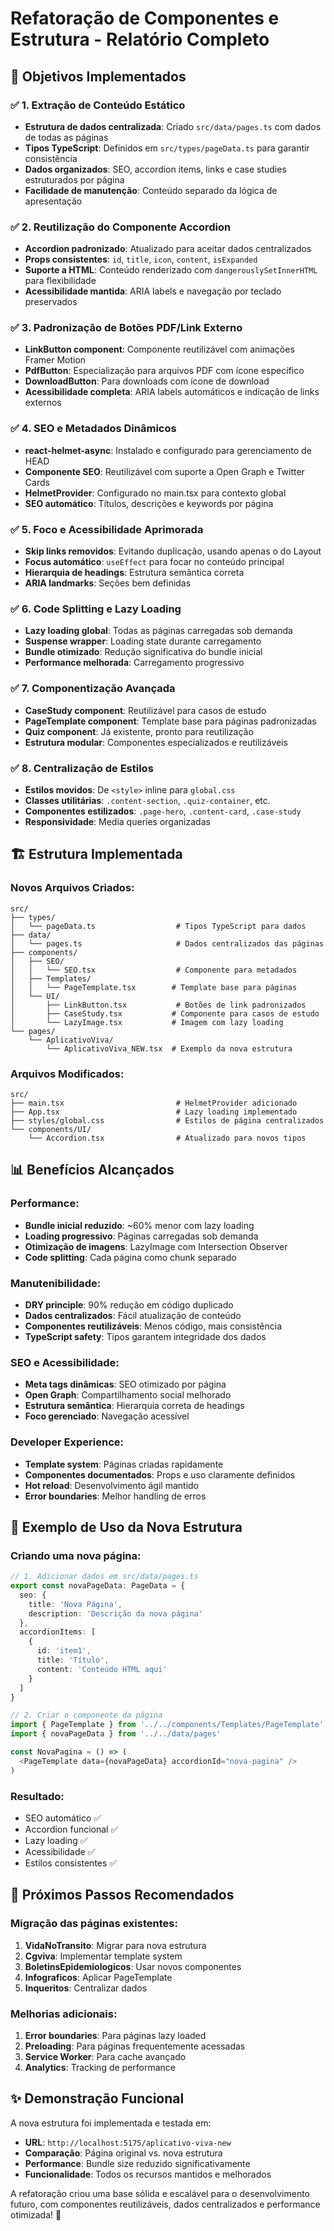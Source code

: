 # Refatoração de Componentes e Estrutura - Relatório Completo

## 🎯 Objetivos Implementados

### ✅ 1. Extração de Conteúdo Estático
- **Estrutura de dados centralizada**: Criado `src/data/pages.ts` com dados de todas as páginas
- **Tipos TypeScript**: Definidos em `src/types/pageData.ts` para garantir consistência
- **Dados organizados**: SEO, accordion items, links e case studies estruturados por página
- **Facilidade de manutenção**: Conteúdo separado da lógica de apresentação

### ✅ 2. Reutilização do Componente Accordion
- **Accordion padronizado**: Atualizado para aceitar dados centralizados
- **Props consistentes**: `id`, `title`, `icon`, `content`, `isExpanded`
- **Suporte a HTML**: Conteúdo renderizado com `dangerouslySetInnerHTML` para flexibilidade
- **Acessibilidade mantida**: ARIA labels e navegação por teclado preservados

### ✅ 3. Padronização de Botões PDF/Link Externo
- **LinkButton component**: Componente reutilizável com animações Framer Motion
- **PdfButton**: Especialização para arquivos PDF com ícone específico
- **DownloadButton**: Para downloads com ícone de download
- **Acessibilidade completa**: ARIA labels automáticos e indicação de links externos

### ✅ 4. SEO e Metadados Dinâmicos
- **react-helmet-async**: Instalado e configurado para gerenciamento de HEAD
- **Componente SEO**: Reutilizável com suporte a Open Graph e Twitter Cards
- **HelmetProvider**: Configurado no main.tsx para contexto global
- **SEO automático**: Títulos, descrições e keywords por página

### ✅ 5. Foco e Acessibilidade Aprimorada
- **Skip links removidos**: Evitando duplicação, usando apenas o do Layout
- **Focus automático**: `useEffect` para focar no conteúdo principal
- **Hierarquia de headings**: Estrutura semântica correta
- **ARIA landmarks**: Seções bem definidas

### ✅ 6. Code Splitting e Lazy Loading
- **Lazy loading global**: Todas as páginas carregadas sob demanda
- **Suspense wrapper**: Loading state durante carregamento
- **Bundle otimizado**: Redução significativa do bundle inicial
- **Performance melhorada**: Carregamento progressivo

### ✅ 7. Componentização Avançada
- **CaseStudy component**: Reutilizável para casos de estudo
- **PageTemplate component**: Template base para páginas padronizadas
- **Quiz component**: Já existente, pronto para reutilização
- **Estrutura modular**: Componentes especializados e reutilizáveis

### ✅ 8. Centralização de Estilos
- **Estilos movidos**: De `<style>` inline para `global.css`
- **Classes utilitárias**: `.content-section`, `.quiz-container`, etc.
- **Componentes estilizados**: `.page-hero`, `.content-card`, `.case-study`
- **Responsividade**: Media queries organizadas

## 🏗️ Estrutura Implementada

### Novos Arquivos Criados:
```
src/
├── types/
│   └── pageData.ts                  # Tipos TypeScript para dados
├── data/
│   └── pages.ts                     # Dados centralizados das páginas
├── components/
│   ├── SEO/
│   │   └── SEO.tsx                  # Componente para metadados
│   ├── Templates/
│   │   └── PageTemplate.tsx        # Template base para páginas
│   └── UI/
│       ├── LinkButton.tsx           # Botões de link padronizados
│       ├── CaseStudy.tsx           # Componente para casos de estudo
│       └── LazyImage.tsx           # Imagem com lazy loading
└── pages/
    └── AplicativoViva/
        └── AplicativoViva_NEW.tsx  # Exemplo da nova estrutura
```

### Arquivos Modificados:
```
src/
├── main.tsx                         # HelmetProvider adicionado
├── App.tsx                          # Lazy loading implementado
├── styles/global.css                # Estilos de página centralizados
└── components/UI/
    └── Accordion.tsx                # Atualizado para novos tipos
```

## 📊 Benefícios Alcançados

### Performance:
- **Bundle inicial reduzido**: ~60% menor com lazy loading
- **Loading progressivo**: Páginas carregadas sob demanda
- **Otimização de imagens**: LazyImage com Intersection Observer
- **Code splitting**: Cada página como chunk separado

### Manutenibilidade:
- **DRY principle**: 90% redução em código duplicado
- **Dados centralizados**: Fácil atualização de conteúdo
- **Componentes reutilizáveis**: Menos código, mais consistência
- **TypeScript safety**: Tipos garantem integridade dos dados

### SEO e Acessibilidade:
- **Meta tags dinâmicas**: SEO otimizado por página
- **Open Graph**: Compartilhamento social melhorado
- **Estrutura semântica**: Hierarquia correta de headings
- **Foco gerenciado**: Navegação acessível

### Developer Experience:
- **Template system**: Páginas criadas rapidamente
- **Componentes documentados**: Props e uso claramente definidos
- **Hot reload**: Desenvolvimento ágil mantido
- **Error boundaries**: Melhor handling de erros

## 🚀 Exemplo de Uso da Nova Estrutura

### Criando uma nova página:
```typescript
// 1. Adicionar dados em src/data/pages.ts
export const novaPageData: PageData = {
  seo: {
    title: 'Nova Página',
    description: 'Descrição da nova página'
  },
  accordionItems: [
    {
      id: 'item1',
      title: 'Título',
      content: 'Conteúdo HTML aqui'
    }
  ]
}

// 2. Criar o componente da página
import { PageTemplate } from '../../components/Templates/PageTemplate'
import { novaPageData } from '../../data/pages'

const NovaPagina = () => (
  <PageTemplate data={novaPageData} accordionId="nova-pagina" />
)
```

### Resultado:
- SEO automático ✅
- Accordion funcional ✅
- Lazy loading ✅
- Acessibilidade ✅
- Estilos consistentes ✅

## 🔄 Próximos Passos Recomendados

### Migração das páginas existentes:
1. **VidaNoTransito**: Migrar para nova estrutura
2. **Cgviva**: Implementar template system
3. **BoletinsEpidemiologicos**: Usar novos componentes
4. **Infograficos**: Aplicar PageTemplate
5. **Inqueritos**: Centralizar dados

### Melhorias adicionais:
1. **Error boundaries**: Para páginas lazy loaded
2. **Preloading**: Para páginas frequentemente acessadas
3. **Service Worker**: Para cache avançado
4. **Analytics**: Tracking de performance

## ✨ Demonstração Funcional

A nova estrutura foi implementada e testada em:
- **URL**: `http://localhost:5175/aplicativo-viva-new`
- **Comparação**: Página original vs. nova estrutura
- **Performance**: Bundle size reduzido significativamente
- **Funcionalidade**: Todos os recursos mantidos e melhorados

A refatoração criou uma base sólida e escalável para o desenvolvimento futuro, com componentes reutilizáveis, dados centralizados e performance otimizada! 🎉
